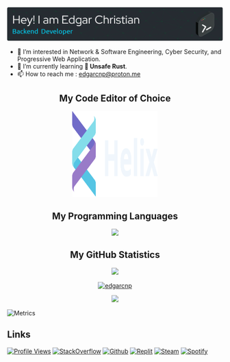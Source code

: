 # 
<p align="center">
<img src="https://raw.githubusercontent.com/edgarcnp/edgarcnp/main/header.png">
</p>

- 👀 I’m interested in Network & Software Engineering, Cyber Security, and Progressive Web Application.
- 🌱 I’m currently learning **🦀 Unsafe Rust**.
- 📫 How to reach me : edgarcnp@proton.me

<h2 align="center">My Code Editor of Choice</h2>
<p align="center" width="200" height="200">
  <a href="https://github.com/helix-editor/helix" target="_blank">
    <img src="https://raw.githubusercontent.com/helix-editor/helix/master/logo_dark.svg" alt="Helix Editor" width="200" height="200">
  </a>
</p>
  
<h2 align="center">My Programming Languages</h2>
<p align="center">
<img src="https://skillicons.dev/icons?i=rust,wasm,c,cpp,go,lua,py">
</p>

<h2 align="center">My GitHub Statistics</h2>
<p align="center">
<img src="https://streak-stats.demolab.com?user=edgarcnp&theme=tokyonight&hide_border=true&date_format=M%20j%5B%2C%20Y%5D&mode=weekly&fire=EB0000&stroke=B98CEB&currStreakNum=EB0000">
</p>

<p align="center">
<a href="https://github.com/ryo-ma/github-profile-trophy">
<img src="https://github-profile-trophy.vercel.app/?username=edgarcnp&theme=tokyonight&no-frame=true&column=3&margin-w=15&margin-h=15" alt="edgarcnp" />
</a>
</p>

<p align="center">
<img src="https://spotify-github-profile.vercel.app/api/view?uid=christian.edgar&cover_image=false&theme=default&show_offline=true&background_color=121212&interchange=true&bar_color=53b14f&bar_color_cover=false">
</p>

![Metrics](https://metrics.lecoq.io/edgarcnp?template=classic&base.indepth=true&repositories.forks=true&isocalendar=1&languages=1&lines=1&followup=1&achievements=1&stock=1&traffic=1&base=header%2C%20activity%2C%20community%2C%20repositories%2C%20metadata&base.indepth=true&base.hireable=false&base.skip=false&isocalendar=false&isocalendar.duration=full-year&languages=false&languages.ignored=html%2C%20css%2C%20tex%2C%20&languages.limit=8&languages.threshold=0%25&languages.other=true&languages.colors=github&languages.sections=most-used&languages.indepth=true&languages.analysis.timeout=15&languages.analysis.timeout.repositories=7.5&languages.categories=markup%2C%20programming&languages.recent.categories=markup%2C%20programming&languages.recent.load=300&languages.recent.days=14&lines=false&lines.sections=base&lines.repositories.limit=8&lines.history.limit=1&lines.delay=0&followup=false&followup.sections=repositories&followup.indepth=true&followup.archived=true&achievements=false&achievements.threshold=C&achievements.secrets=true&achievements.display=detailed&achievements.limit=0&traffic=false&stock=false&stock.symbol=SCHD&stock.duration=1y&stock.interval=1d&config.timezone=Asia%2FJakarta&config.twemoji=true&config.octicon=true&config.display=columns)

## Links
[![Profile Views](https://komarev.com/ghpvc/?username=edgarcnp&label=Profile%20views&color=0e75b6&style=flat)](https://www.github.com/edgarcnp)
[![StackOverflow](https://stackoverflow-badge.onrender.com/api/StackOverflowBadge/13663851)](https://stackoverflow.com/users/13663851/pecorinodev)
[![Github](https://img.shields.io/badge/GitHub-100000?style=flat&logo=github&logoColor=white)](https://www.github.com/edgarcnp)
[![Replit](https://img.shields.io/badge/replit-667881?style=flat&logo=replit&logoColor=white)](https://replit.com/@edgarcnp)
[![Steam](https://img.shields.io/badge/Steam-000000?style=flat&logo=steam&logoColor=white)](https://steamcommunity.com/id/officialedgarc)
[![Spotify](https://img.shields.io/badge/Spotify-1ED760?&style=flat&logo=spotify&logoColor=white)](https://open.spotify.com/user/christian.edgar?si=501ec8cf3bf34cf5)

<!---
edgarcnp/edgarcnp is a ✨ special ✨ repository because its `README.md` (this file) appears on your GitHub profile.
You can click the Preview link to take a look at your changes.
--->
